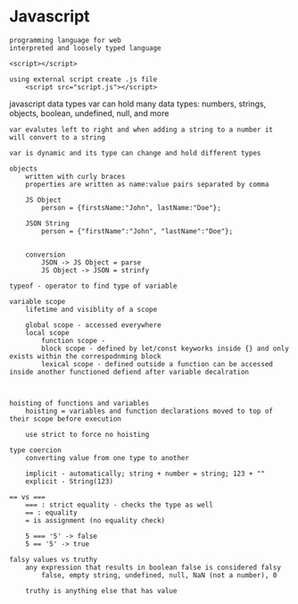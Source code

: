 # Javascript
    programming language for web
    interpreted and loosely typed language

    <script></script>

    using external script create .js file
        <script src="script.js"></script>

javascript data types
    var can hold many data types: numbers, strings, objects, boolean, undefined, null, and more

    var evalutes left to right and when adding a string to a number it will convert to a string

    var is dynamic and its type can change and hold different types

    objects
        written with curly braces
        properties are written as name:value pairs separated by comma

        JS Object
            person = {firstsName:"John", lastName:"Doe"};

        JSON String
            person = {"firstName":"John", "lastName":"Doe"};


        conversion
            JSON -> JS Object = parse
            JS Object -> JSON = strinfy

    typeof - operator to find type of variable

    variable scope
        lifetime and visiblity of a scope

        global scope - accessed everywhere
        local scope 
            function scope - 
            block scope - defined by let/const keyworks inside {} and only exists within the correspodnming block
            lexical scope - defined outside a function can be accessed inside another functioned defiend after variable decalration 



    hoisting of functions and variables
        hoisting = variables and function declarations moved to top of their scope before execution

        use strict to force no hoisting

    type coercion
        converting value from one type to another
        
        implicit - automatically; string + number = string; 123 + ""
        explicit - String(123)

    == vs ===
        === : strict equality - checks the type as well
        == : equality
        = is assignment (no equality check)

        5 === '5' -> false
        5 == '5' -> true

    falsy values vs truthy
        any expression that results in boolean false is considered falsy
            false, empty string, undefined, null, NaN (not a number), 0
    
        truthy is anything else that has value

    